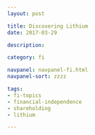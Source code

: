 ```yaml
---
layout: post

title: Discovering Lithium
date: 2017-03-29

description:

category: fi

navpanel: navpanel-fi.html
navpanel-sort: zzzz

tags:
- fi-topics
- financial-independence
- shareholding
- lithium

---
```


